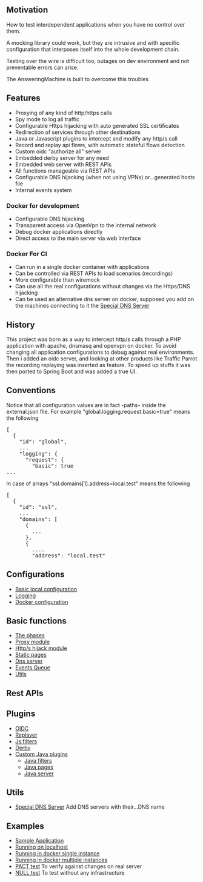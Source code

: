 ## Motivation

How to test interdependent applications when you have no control over them. 

A mocking library could work, but they are intrusive and with specific configuration 
that interposes itself into the whole development chain.

Testing over the wire is difficult too, outages on dev environment and not preventable
errors can arise.

The AnsweringMachine is built to overcome this troubles

## Features

* Proxying of any kind of http/https calls
* Spy mode to log all traffic  
* Configurable Https hijacking with auto generated SSL certificates
* Redirection of services through other destinations  
* Java or Javascript plugins to intercept and modify any http/s call
* Record and replay api flows, with automatic stateful flows detection
* Custom oidc "authorize all" server
* Embedded derby server for any need
* Embedded web server with REST APIs
* All functions manageable via REST APIs
* Configurable DNS hijacking (when not using VPNs) or...generated hosts file
* Internal events system

### Docker for development

* Configurable DNS hijacking
* Transparent access via OpenVpn to the internal network
* Debug docker applications directly
* Direct access to the main server via web interface

### Docker For CI

* Can run in a single docker container with applications
* Can be controlled via REST APIs to load scenarios (recordings)
* More configurable than wiremock
* Can use all the real configurations without changes via the Https/DNS hijacking
* Can be used an alternative dns server on docker, supposed you add on the machines
connecting to it the [Special DNS Server](docs/dnsserver.md)

## History 

This project was born as a way to intercept http/s calls through a PHP application with 
apache, dnsmasq and openvpn on docker. To avoid changing all application configurations to
debug against real environments. Then i added an oidc server, and looking at other products
like Traffic Parrot the recording replaying was inserted as feature. To speed up stuffs it 
was then ported to Spring Boot and was added a true UI.

## Conventions

Notice that all configuration values are in fact -paths- inside the external.json file.
For example "global.logging.request.basic=true" means the following

<pre>
[
  {
    "id": "global",
    ...
    "logging": {
      "request": {
        "basic": true
...
</pre>

In case of arrays "ssl.domains[1].address=local.test" means the following

<pre>
[
  {
    "id": "ssl",
    ...
    "domains": [
      {
        ...
      },
      {
        ....
        "address": "local.test"
</pre>

## Configurations

* [Basic local configuration](docs/basic.md)
* [Logging](docs/logging.md)
* [Docker configuration](docs/docker/commons.md)

## Basic functions  

* [The phases](docs/lifecycle.md)
* [Proxy module](docs/proxy.md)
* [Http/s hijack module](docs/https.md)
* [Static pages](docs/static.md)
* [Dns server](docs/dns.md)
* [Events Queue](docs/events.md)
* [Utils](docs/utils.md)

## Rest APIs

## Plugins

* [OIDC](docs/plugins/oidc.md)
* [Replayer](docs/plugins/replayer.md)
* [Js filters](docs/plugins/js.md)
* [Derby](docs/plugins/derby.md)
* [Custom Java plugins](docs/plugins/java.md)
  * [Java filters](docs/plugins/java/jfilters.md)
  * [Java pages](docs/plugins/java/jstatic.md)
  * [Java server](docs/plugins/java/jserver.md)

## Utils

* [Special DNS Server](docs/dnsserver.md) Add DNS servers with their...DNS name

## Examples
  
* [Sample Application](docs/sample.md)
* [Running on localhost](docs/localsample.md)
* [Running in docker single instance](docs/docker/single.md)
* [Running in docker multiple instances](docs/docker/multi.md)
* [PACT test](docs/test/pact.md) To verify against changes on real server
* [NULL test](docs/test/null.md) To test without any infrastructure
